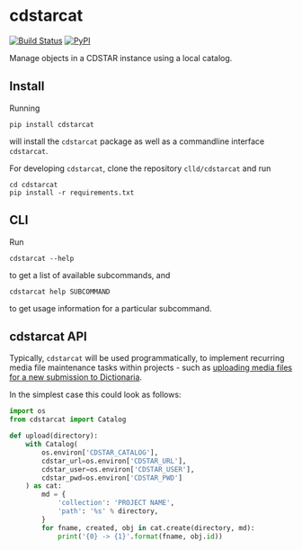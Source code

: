 # cdstarcat

[![Build Status](https://github.com/clld/cdstarcat/workflows/tests/badge.svg)](https://github.com/clld/cdstarcat/actions?query=workflow%3Atests)
[![PyPI](https://img.shields.io/pypi/v/cdstarcat.svg)](https://pypi.python.org/pypi/cdstarcat)

Manage objects in a CDSTAR instance using a local catalog.


## Install

Running
```shell
pip install cdstarcat
```

will install the `cdstarcat` package as well as a commandline interface `cdstarcat`.

For developing `cdstarcat`, clone the repository `clld/cdstarcat` and run
```shell
cd cdstarcat
pip install -r requirements.txt
```


## CLI

Run
```shell
cdstarcat --help
```
to get a list of available subcommands, and
```shell
cdstarcat help SUBCOMMAND
```
to get usage information for a particular subcommand.


## cdstarcat API

Typically, `cdstarcat` will be used programmatically, to implement recurring media file maintenance tasks
within projects - such as 
[uploading media files for a new submission to Dictionaria](https://github.com/clld/dictionaria-intern/blob/292644d23c0495d5a339bae1a0696ffe3129dcbf/pydictionaria/commands.py#L22-L42).

In the simplest case this could look as follows:
```python
import os
from cdstarcat import Catalog

def upload(directory):
    with Catalog(
        os.environ['CDSTAR_CATALOG'],
        cdstar_url=os.environ['CDSTAR_URL'],
        cdstar_user=os.environ['CDSTAR_USER'],
        cdstar_pwd=os.environ['CDSTAR_PWD']
    ) as cat:
        md = {
            'collection': 'PROJECT NAME',
            'path': '%s' % directory,
        }
        for fname, created, obj in cat.create(directory, md):
            print('{0} -> {1}'.format(fname, obj.id))
```
